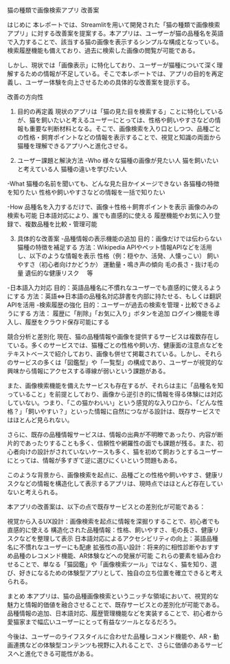 猫の種類で画像検索アプリ 改善案

はじめに
本レポートでは、Streamlitを用いて開発された「猫の種類で画像検索アプリ」に対する改善案を提案する。本アプリは、ユーザーが猫の品種名を英語で入力することで、該当する猫の画像を表示するシンプルな構成となっている。検索履歴機能も備えており、過去に検索した画像の閲覧が可能である。

しかし、現状では「画像表示」に特化しており、ユーザーが猫種について深く理解するための情報が不足している。そこで本レポートでは、アプリの目的を再定義し、ユーザー体験を向上させるための具体的な改善案を提示する。

改善の方向性
1. 目的の再定義
現状のアプリは「猫の見た目を検索する」ことに特化しているが、猫を飼いたいと考えるユーザーにとっては、性格や飼いやすさなどの情報も重要な判断材料となる。そこで、画像検索を入り口としつつ、品種ごとの性格・飼育ポイントなどの情報を表示することで、視覚と知識の両面から猫種を理解できるアプリへと進化させる。

2. ユーザー課題と解決方法
-Who
様々な猫種の画像が見たい人
猫を飼いたいと考えている人
猫種の違いを学びたい人

-What
猫種の名前を聞いても、どんな見た目かイメージできない
各猫種の特徴を知りたい
性格や飼いやすさなどの情報を一括で知りたい

-How
品種名を入力するだけで、画像＋性格＋飼育ポイントを表示
画像のみの検索も可能
日本語対応により、誰でも直感的に使える
履歴機能やお気に入り登録で、複数品種を比較・管理可能


3. 具体的な改善案
-品種情報の表示機能の追加
目的：画像だけでは伝わらない猫種の特徴を補足する
方法：Wikipedia APIやペット情報APIなどを活用し、以下のような情報を表示
性格（例：穏やか、活発、人懐っこい）
飼いやすさ（初心者向けかどうか）
運動量・鳴き声の傾向
毛の長さ・抜け毛の量
遺伝的な健康リスク 　等

-日本語入力対応
目的：英語品種名に不慣れなユーザーでも直感的に使えるようにする
方法：英語⇔日本語の品種名対応辞書を内部に持たせる、もしくは翻訳APIを活用
-検索履歴の強化
目的：ユーザーが過去の検索を管理・比較できるようにする
方法：
履歴に「削除」「お気に入り」ボタンを追加
ログイン機能を導入し、履歴をクラウド保存可能にする

競合分析と差別化
現在、猫の品種情報や画像を提供するサービスは複数存在している。多くのサービスでは、猫種ごとの性格や飼い方、健康面の注意点などをテキストベースで紹介しており、画像も併せて掲載されている。しかし、それらのサービスの多くは「図鑑型」や「一覧型」の構成であり、ユーザーが視覚的な興味から情報にアクセスする導線が弱いという課題がある。

また、画像検索機能を備えたサービスも存在するが、それらは主に「品種名を知っていること」を前提としており、画像から逆引き的に情報を得る体験には対応していない。つまり、「この猫かわいい」という感覚的な入り口から、「どんな性格？」「飼いやすい？」といった情報に自然につながる設計は、既存サービスではほとんど見られない。

さらに、既存の品種情報サービスは、情報の出典が不明瞭であったり、内容が断片的であったりすることも多く、信頼性や網羅性の面でも課題が残る。また、初心者向けの設計がされていないケースも多く、猫を初めて飼おうとするユーザーにとっては、情報が多すぎて逆に選びにくいという問題もある。

このような背景から、画像検索を起点に、品種ごとの性格や飼いやすさ、健康リスクなどの情報を構造化して表示するアプリは、現時点ではほとんど存在していないと考えられる。

本アプリの改善案は、以下の点で既存サービスとの差別化が可能である：

視覚から入るUX設計：画像検索を起点に情報を深掘りすることで、初心者でも直感的に使える
構造化された品種情報：性格、飼いやすさ、毛の長さ、健康リスクなどを整理して表示
日本語対応によるアクセシビリティの向上：英語品種名に不慣れなユーザーにも配慮
拡張性の高い設計：将来的に相性診断やおすすめ品種のレコメンド機能、AR体験などへの発展が可能
これらの要素を組み合わせることで、単なる「猫図鑑」や「画像検索ツール」ではなく、猫を知り、選び、好きになるための体験型アプリとして、独自の立ち位置を確立できると考えられる。


まとめ
本アプリは、猫の品種画像検索というニッチな領域において、視覚的な魅力と情報的価値を融合させることで、既存サービスとの差別化が可能である。品種情報の追加、日本語対応、履歴管理機能などを実装することで、初心者から愛猫家まで幅広いユーザーにとって有益なツールとなるだろう。

今後は、ユーザーのライフスタイルに合わせた品種レコメンド機能や、AR・動画連携などの体験型コンテンツも視野に入れることで、さらに価値のあるサービスへと進化できる可能性がある。